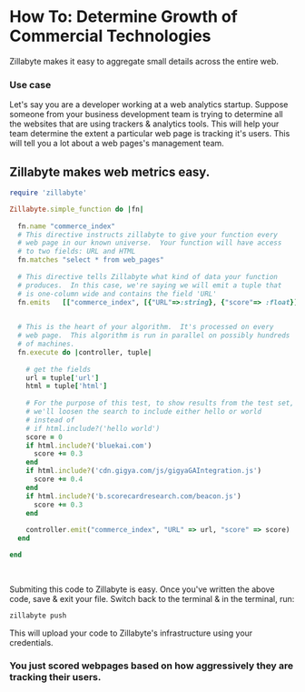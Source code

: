 # How To: Determine Growth of Commercial Technologies

Zillabyte makes it easy to aggregate small details across the entire web. 

### Use case
Let's say you are a developer working at a web analytics startup. Suppose someone from your business development team is trying to determine all the websites that are using trackers & analytics tools. This will help your team determine the extent a particular web page is tracking it's users. This will tell you a lot about a web pages's management team.

## Zillabyte makes web metrics easy.

```ruby
require 'zillabyte'

Zillabyte.simple_function do |fn|
  
  fn.name "commerce_index"
  # This directive instructs zillabyte to give your function every 
  # web page in our known universe.  Your function will have access
  # to two fields: URL and HTML
  fn.matches "select * from web_pages"
  
  # This directive tells Zillabyte what kind of data your function
  # produces.  In this case, we're saying we will emit a tuple that 
  # is one-column wide and contains the field 'URL'
  fn.emits   [["commerce_index", [{"URL"=>:string}, {"score"=> :float}]]]

  
  # This is the heart of your algorithm.  It's processed on every
  # web page.  This algorithm is run in parallel on possibly hundreds
  # of machines. 
  fn.execute do |controller, tuple|
    
    # get the fields
    url = tuple['url']
    html = tuple['html']
    
    # For the purpose of this test, to show results from the test set,
    # we'll loosen the search to include either hello or world
    # instead of
    # if html.include?('hello world')
    score = 0
    if html.include?('bluekai.com')
      score += 0.3
    end
    if html.include?('cdn.gigya.com/js/gigyaGAIntegration.js')
      score += 0.4
    end
    if html.include?('b.scorecardresearch.com/beacon.js')
      score += 0.3
    end
    
    controller.emit("commerce_index", "URL" => url, "score" => score)
  end

end
  
  

```

Submiting this code to Zillabyte is easy. Once you've written the above code, save & exit your file. Switch back to the terminal & in the terminal, run:

```ruby
zillabyte push
```

This will upload your code to Zillabyte's infrastructure using your credentials.

### You just scored webpages based on how aggressively they are tracking their users.


